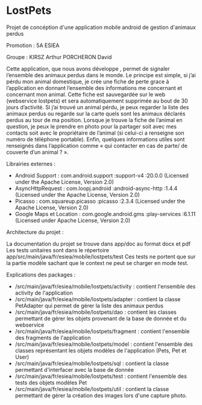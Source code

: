 LostPets
========
Projet de concéption d'une application mobile android de gestion d'animaux perdus

Promotion : 5A ESIEA

Groupe : KIRSZ Arthur PORCHERON David

Cette application, que nous avons développe , permet de signaler l’ensemble des animaux perdus
dans le monde.
Le principe est simple, si j’ai pérdu mon animal domestique, je crée une fiche de perte grace à
l’application en donnant l’ensemble des informations me concernant et concernant mon animal.
Cette fiche est sauvegardée sur le web (webservice lostpets) et sera automatiquement supprimée
au bout de 30 jours d’activité.
Si j’ai trouvé un animal pérdu, je peux regarder la liste des animaux perdus ou regarde sur la carte
quels sont les animaux déclarés perdus au tour de ma position.
Lorsque je trouve la fiche de l’animal en question, je peux le prendre en photo pour la partager
soit avec mes contacts soit avec le propriétaire de l’animal
(si celui-ci a renseigne son numéro de téléphone portable).
Enfin, quelques informations utiles sont renseignés dans l’application
comme « qui contacter en cas de parte/ de couverte d’un animal ? ».

Librairies externes :
- Android Support : com.android.support :support-v4 :20.0.0 (Licensed under the Apache License, Version 2.0)
- AsyncHttpRequest : com.loopj.android :android-async-http :1.4.4 (Licensed under the Apache License, Version 2.0)
- Picasso : com.squareup.picasso :picasso :2.3.4 (Licensed under the Apache License, Version 2.0)
- Google Maps et Location : com.google.android.gms :play-services :6.1.11 (Licensed under Apache License, Version 2.0)

Architecture du projet :

La documentation du projet se trouve dans app/doc au format docx et pdf
Les tests unitaires sont dans le répertoire app/src/main/java/fr/esiea/mobile/lostpets/test
Ces tests ne portent que sur la partie modèle sachant que le context ne peut se charger en mode test.

Explications des packages :

- /src/main/java/fr/esiea/mobile/lostpets/activity : contient l'ensemble des activity de l'application
- /src/main/java/fr/esiea/mobile/lostpets/adapter : contient la classe PetAdapter qui permet de gérer
la liste des animaux perdus
- /src/main/java/fr/esiea/mobile/lostpets/dao : contient les classes permettant de gérer les objets
provenant de la base de donnée et du webservice
- /src/main/java/fr/esiea/mobile/lostpets/fragment : contient l'ensemble des fragments de l'application
- /src/main/java/fr/esiea/mobile/lostpets/model : contient l'ensemble des classes représentant les
objets modèles de l'application (Pets, Pet et User)
- /src/main/java/fr/esiea/mobile/lostpets/sql : contient la classe permettant d'interfacer avec la
base de donnée
- /src/main/java/fr/esiea/mobile/lostpets/test : contient l'ensemble des tests des objets modèles Pet
- /src/main/java/fr/esiea/mobile/lostpets/util : contient la classe permettant de gérer la création
des images lors d'une capture photo.
